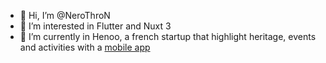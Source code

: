 - 👋 Hi, I’m @NeroThroN
- 👀 I’m interested in Flutter and Nuxt 3
- 🌱 I’m currently in Henoo, a french startup that highlight heritage, events and activities with a [mobile app](https://henoo.fr/download)

